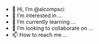 - 👋 Hi, I’m @alcompsci
- 👀 I’m interested in ...
- 🌱 I’m currently learning ...
- 💞️ I’m looking to collaborate on ...
- 📫 How to reach me ...

<!---
alcompsci/alcompsci is a ✨ special ✨ repository because its `README.md` (this file) appears on your GitHub profile.
You can click the Preview link to take a look at your changes.
--->
